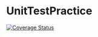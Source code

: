 # UnitTestPractice

[![Coverage Status](https://coveralls.io/repos/github/ssmathistad/UnitTestPractice/badge.svg?branch=master)](https://coveralls.io/github/ssmathistad/UnitTestPractice?branch=master)